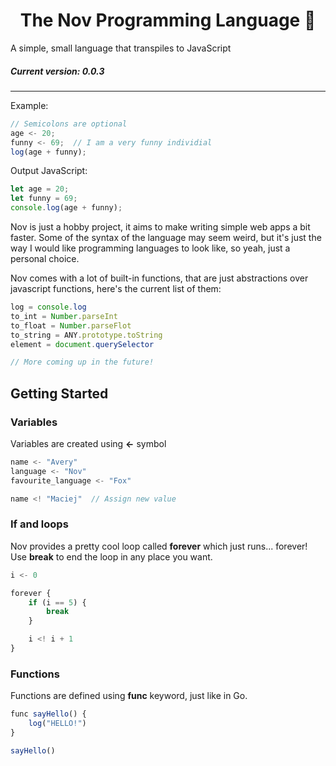 # <center> The Nov Programming Language 🦊</center>

A simple, small language that transpiles to JavaScript 

##### Current version: 0.0.3
___
Example:

```js
// Semicolons are optional
age <- 20;
funny <- 69;  // I am a very funny individial
log(age + funny);
```

Output JavaScript:
```js
let age = 20;
let funny = 69;
console.log(age + funny);
```

Nov is just a hobby project, it aims to make writing simple web apps a bit faster. Some of the syntax of the language may seem weird, but it's just the way I would like programming languages to look like, so yeah, just a personal choice.

Nov comes with a lot of built-in functions, that are just abstractions over javascript functions, here's the current list of them:
```js
log = console.log
to_int = Number.parseInt
to_float = Number.parseFlot
to_string = ANY.prototype.toString
element = document.querySelector

// More coming up in the future!
```

## Getting Started

### Variables
Variables are created using **<-** symbol
```js
name <- "Avery"
language <- "Nov"
favourite_language <- "Fox"

name <! "Maciej"  // Assign new value
```

### If and loops
Nov provides a pretty cool loop called **forever** which just runs... forever! Use **break** to end the loop in any place you want. 
```js
i <- 0

forever {
    if (i == 5) {
        break
    }

    i <! i + 1
}
```

### Functions
Functions are defined using **func** keyword, just like in Go.
```js
func sayHello() {
    log("HELLO!")
}

sayHello()
```